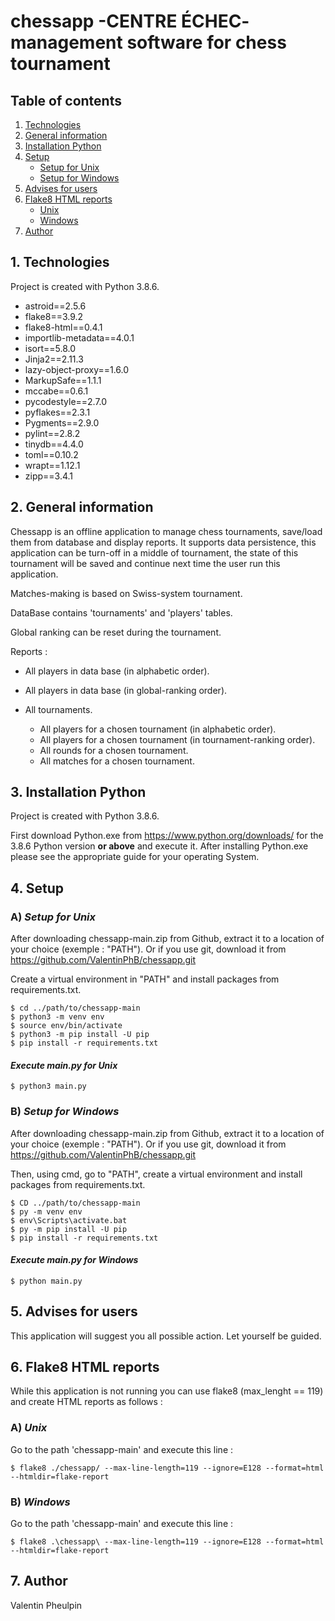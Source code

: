 # chessapp  -CENTRE ÉCHEC- management software for chess tournament

## Table of contents

1. [Technologies](#1-technologies)
2. [General information](#2-general-information)
3. [Installation Python](#3-installation-python)
4. [Setup](#4-setup)
	- [Setup for Unix](#a-setup-for-unix)
 	- [Setup for Windows](#b-setup-for-windows)
5. [Advises for users](#5-advises-for-users)
6. [Flake8 HTML reports](#6-flake8-html-reports)
	- [Unix](#a-unix)
	- [Windows](#b-windows)
7. [Author](#7-author)

## 1. Technologies

Project is created with Python 3.8.6.

- astroid==2.5.6
- flake8==3.9.2
- flake8-html==0.4.1
- importlib-metadata==4.0.1
- isort==5.8.0
- Jinja2==2.11.3
- lazy-object-proxy==1.6.0
- MarkupSafe==1.1.1
- mccabe==0.6.1
- pycodestyle==2.7.0
- pyflakes==2.3.1
- Pygments==2.9.0
- pylint==2.8.2
- tinydb==4.4.0
- toml==0.10.2
- wrapt==1.12.1
- zipp==3.4.1


## 2. General information

Chessapp is an offline application to manage chess tournaments, save/load them from database and display reports.
It supports data persistence, this application can be turn-off in a middle of tournament,
the state of this tournament will be saved and continue next time the user run this application.

Matches-making is based on Swiss-system tournament.

DataBase contains 'tournaments' and 'players' tables.

Global ranking can be reset during the tournament.


Reports :
- All players in data base (in alphabetic order).
- All players in data base (in global-ranking order).
  
- All tournaments.
	- All players for a chosen tournament (in alphabetic order). 
	- All players for a chosen tournament (in tournament-ranking order).
	- All rounds for a chosen tournament.
	- All matches for a chosen tournament.

## 3. Installation Python

Project is created with Python 3.8.6.

First download Python.exe from https://www.python.org/downloads/ for the 3.8.6 Python version __or above__ and execute
it. 
After installing Python.exe please see the appropriate guide for your operating System.

## 4. Setup
### A) *Setup for Unix*

After downloading chessapp-main.zip from Github, extract it to a location of your choice (exemple : "PATH").
Or if you use git, download it from https://github.com/ValentinPhB/chessapp.git

Create a virtual environment in "PATH" and install packages from requirements.txt.
```
$ cd ../path/to/chessapp-main
$ python3 -m venv env
$ source env/bin/activate
$ python3 -m pip install -U pip
$ pip install -r requirements.txt
```

#### *Execute main.py for Unix* 
```
$ python3 main.py
```

### B) *Setup for Windows* 

After downloading chessapp-main.zip from Github, extract it to a location of your choice (exemple : "PATH").
Or if you use git, download it from https://github.com/ValentinPhB/chessapp.git

Then, using cmd, go to "PATH", create a virtual environment and install packages from requirements.txt.
```
$ CD ../path/to/chessapp-main
$ py -m venv env
$ env\Scripts\activate.bat
$ py -m pip install -U pip
$ pip install -r requirements.txt
```

#### *Execute main.py for Windows*
```
$ python main.py
```

## 5. Advises for users

This application will suggest you all possible action.
Let yourself be guided.

## 6. Flake8 HTML reports

While this application is not running you can use flake8 (max_lenght == 119) and create HTML reports as follows :

### A) *Unix*

Go to the path 'chessapp-main' and execute this line :
```
$ flake8 ./chessapp/ --max-line-length=119 --ignore=E128 --format=html --htmldir=flake-report
```

### B) *Windows*
Go to the path 'chessapp-main' and execute this line :
```
$ flake8 .\chessapp\ --max-line-length=119 --ignore=E128 --format=html --htmldir=flake-report
```

## 7. Author


Valentin Pheulpin
